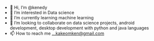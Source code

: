 - 👋 Hi, I’m @kenedy
- 👀 I’m interested in Data science
- 🌱 I’m currently learning machine learning
- 💞️ I’m looking to collaborate on data science projects, android development, desktop development with python and java languages
- 📫 How to reach me ...kakeomken@gmail.com

<!---
kenedy21/kenedy21 is a ✨ special ✨ repository because its `README.md` (this file) appears on your GitHub profile.
You can click the Preview link to take a look at your changes.
--->
